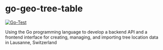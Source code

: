 # go-geo-tree-table
[![Go-Test](https://github.com/lao-tseu-is-alive/go-geo-tree-table/actions/workflows/go.yml/badge.svg)](https://github.com/lao-tseu-is-alive/go-geo-tree-table/actions/workflows/go.yml)

Using the Go programming language to develop a backend API and a frontend interface for creating, managing, and importing tree location data in Lausanne, Switzerland


